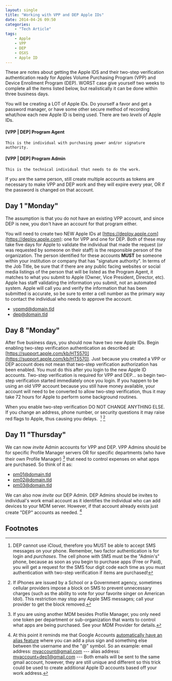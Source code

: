```yaml
---
layout: single
title: "Working with VPP and DEP Apple IDs"
date: 2014-04-26 09:50
categories:
    - "Tech Article"
tags:
    - Apple
    - VPP
    - DEP
    - OSXS
    - Apple ID
---
```


These are notes about getting the Apple IDS and their two-step verification authentication ready for Apples Volume Purchasing Program (VPP) and Device Enrollment Program (DEP).  WORST case give yourself two weeks to complete all the items listed below, but realistically it can be done within three business days.

You will be creating a LOT of Apple IDs.  Do yourself a favor and get a password manager, or have some other secure method of recording what/how each new Apple ID is being used.  There are two *levels* of Apple IDs.

#### [VPP | DEP] Program Agent

	This is the individual with purchasing power and/or signature authority.

#### [VPP | DEP] Program Admin

	This is the technical individual that needs to do the work.

If you are the same person, still create multiple accounts as tokens are necessary to make VPP and DEP work and they will expire every year, OR if the password is changed on that account.

Day 1 "Monday"
---

The assumption is that you do not have an existing VPP account, and since DEP is new, you don't have an account for that program either.

You will need to create two NEW Apple IDs at [https://deploy.apple.com](https://deploy.apple.com): one for VPP and one for DEP.  Both of these may take five days for Apple to validate the individual that made the request (or was requested by someone on their staff) is the responsible person of the organization.  The person identified for these accounts **MUST** be someone within your institution or company that has "signature authority".  In terms of the Job Title, be sure that if there are any public facing websites or social media listings of the person that will be listed as the Program Agent, it matches to what you submit to Apple (Owner, Vice President, Director, etc).  Apple has staff validating the information you submit, not an automated system.  Apple will call you and verify the information that has been submitted is accurate, so be sure to enter a cell number as the primary way to contact the individual who needs to approve the account.

- vppmd@domain.tld
- dep@domain.tld

Day 8 "Monday"
---

After five business days, you should now have two new Apple IDs.  Begin enabling two-step verification authentication as described at: [https://support.apple.com/kb/HT5570](https://support.apple.com/kb/HT5570).  Just because you created a VPP or DEP account does not mean that two-step verification authorization has been enabled.  You must do this after you login to the new Apple ID accounts.  Two-step verification is required for VPP and DEP... so begin two-step verification started immediately once you login.  If you happen to be using an old VPP account because you still have money available, your account will need to be converted to allow two-step verification, thus it may take 72 hours for Apple to perform some background routines.

When you enable two-step verification DO NOT CHANGE ANYTHING ELSE.  If you change an address, phone number, or security questions it may raise red flags to Apple, thus causing you delays. &nbsp;[^1]&nbsp;[^2]

Day 11 "Thursday"
---

We can now *invite* Admin accounts for VPP and DEP.  VPP Admins should be for specific Profile Manager servers OR for specific departments (who have their own Profile Manager)&nbsp;[^3] that need to control expenses on what apps are purchased.  So think of it as:

- pm01@domain.tld
- pm02@domain.tld
- pm03@domain.tld

We can also now *invite* our DEP Admin.  DEP Admins should be invites to individual's work email account as it identifies the individual who can add devices to your MDM server.  However, if that account already exists just create "DEP" accounts as needed.&nbsp;[^4]

Footnotes
---

[^1]: DEP cannot use iCloud, therefore you MUST be able to accept SMS messages on your phone.  Remember, two factor authentication is for login and *purchases*.  The cell phone with SMS must be the "Admin's" phone, because as soon as you begin to purchase apps (Free or Paid), you will get a request for the SMS four digit code each time as you must authentication with two-step verification if items are purchased!

[^2]: If iPhones are issued by a School or a Government agency, sometimes cellular providers impose a block on SMS to prevent unnecessary charges (such as the ability to vote for your favorite singer on American Idol).  This restriction may stop any Apple SMS messages; call your provider to get the block removed.

[^3]: If you are using another MDM besides Profile Manager, you only need one token per department or sub-organization that wants to control what apps are being purchased.  See your MDM Provider for details.

[^4]: At this point it reminds me that Google Accounts [automatically have an alias feature](https://support.google.com/mail/answer/12096?hl=en) where you can add a plus sign and something else between the username and the "@" symbol.  So an example: email address: myaccount@gmail.com --- alias address: myaccount+dep1@gmail.com --- Both emails will be sent to the same gmail account, however, they are still unique and different so this trick could be used to create additional Apple ID accounts based off your work address.
